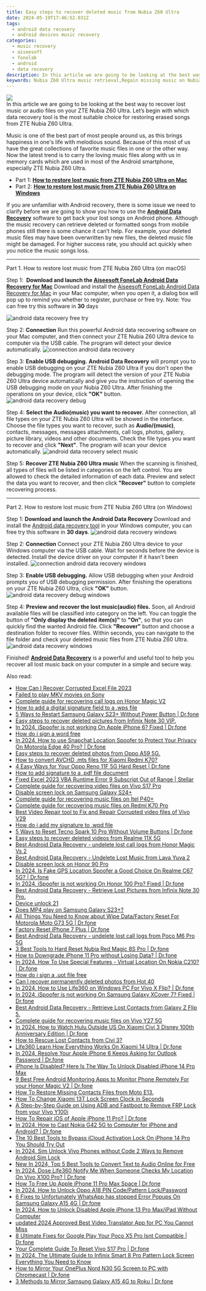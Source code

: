 ```yaml
---
title: Easy steps to recover deleted music from Nubia Z60 Ultra
date: 2024-05-19T17:46:52.031Z
tags: 
  - android data recovery
  - android devices music recovery
categories: 
  - music recovery
  - aiseesoft
  - fonelab
  - android
  - data recovery
description: In this article we are going to be looking at the best way to recover lost music or audio files on your ZTE Nubia Z60 Ultra. Let’s begin with which data recovery tool is the most suitable choice for restoring erased songs from ZTE Nubia Z60 Ultra.
keywords: Nubia Z60 Ultra music retrieval,Regain missing music on Nubia Z60 Ultra,broken ZTE Nubia Z60 Ultra songs recovery solution,restore deleted music files on ZTE Nubia Z60 Ultra,broken ZTE Nubia Z60 Ultra music recovery solution,save lost songs on ZTE,how do i recover music on ZTE,ZTE Nubia Z60 Ultra retrieve deleted music,get back deleted music from ZTE Nubia Z60 Ultra android,my song deleted from ZTE Nubia Z60 Ultra how to undo song,how to recover music in Nubia Z60 Ultra,how to get song back from Nubia Z60 Ultra
---
```


<img src="https://img0mobiles.techidaily.com/images/best-assets/devices/zte/zte-nubia-z60-ultra/4.jpg" class="atpl-imgstyle"  />

<div class="atpl-content atpl-for-fonelab-android recover-music">

<div class="atpl-post-description-part-1">
In this article we are going to be looking at the best way to recover lost music or audio files on your ZTE Nubia Z60 Ultra. Let’s begin with which data recovery tool is the most suitable choice for restoring erased songs from ZTE Nubia Z60 Ultra.
</div>



<div class="atpl-post-description-part-2">
<div class="tpl-content-sub-paragraph-normal">
  <p>
    Music is one of the best part of most people around us, as this brings happiness in one's life with melodious sound. Because of this most of us have the great collections of favorite music files in one or the other way. Now the latest trend is to carry the loving music files along with us in memory cards which are used in most of the Android smartphone, especially ZTE Nubia Z60 Ultra.
  </p>
</div>
</div>

<ul>
  <li>Part 1: <strong><a href="#p1">How to restore lost music from ZTE Nubia Z60 Ultra on Mac</a></strong></li>
  <li>Part 2: <strong><a href="#p2">How to restore lost music from ZTE Nubia Z60 Ultra on Windows</a></strong></li>
</ul>


<div class="atpl-post-description-part-3">
<div class="tpl-content-sub-paragraph-normal">
  <p>
    If you are unfamiliar with Android recovery, there is some issue we need to clarify before we are going to show you how to use the <a href="https://tools.techidaily.com/aiseesoft-android-data-recovery/" ><strong>Android Data Recovery</strong></a> software to get back your lost songs on Android phone. Although the music recovery can retrieve deleted or formatted songs from mobile phones still there is some chance it can’t help. For example, your deleted music files may have been overwritten by new files, the deleted music file might be damaged. For higher success rate, you should act quickly when you notice the music songs loss.
  </p>
</div>
</div>



<!-- Part 1 -->
<a id="p1" name="p1" ></a><hr>

<div>
  <span class="atpl-step-part-style">Part 1. How to restore lost music from ZTE Nubia Z60 Ultra (on macOS)</span>
</div>

<span class="atpl-stepstyle-a"><span>Step 1: </span></span> <strong>Download and launch the <a href="https://tools.techidaily.com/aiseesoft-android-data-recovery-for-mac/" >Aiseesoft FoneLab Android Data Recovery for Mac</a></strong>
Download and install the <a href="https://tools.techidaily.com/aiseesoft-android-data-recovery-for-mac/" >Aiseesoft FoneLab Android Data Recovery for Mac</a> in your Mac computer, when you open it, a dialog box will pop up to remind you whether to register, purchase or free try.
Note: You can free try this software in <strong>30</strong> days

<img src="https://tools.techidaily.com/images/apps/aiseesoft/android-data-recovery/mac-free-try.png" class="atpl-imgstyle" alt="android data recovery free try" />

<span class="atpl-stepstyle-a"><span>Step 2: </span></span> <strong>Connection</strong>
Run this powerful Android data recovering software on your Mac computer, and then connect your ZTE Nubia Z60 Ultra device to computer via the USB cable. The program will detect your device automatically.
<img src="https://tools.techidaily.com/images/apps/aiseesoft/android-data-recovery/mac-connection-interface.jpg" class="atpl-imgstyle" alt="connection android data recovery" />

<span class="atpl-stepstyle-a"><span>Step 3: </span></span> <strong>Enable USB debugging.</strong>
<strong>Android Data Recovery</strong> will prompt you to enable USB debugging on your ZTE Nubia Z60 Ultra if you don't open the debugging mode. The program will detect the version of your ZTE Nubia Z60 Ultra device automatically and give you the instruction of opening the USB debugging mode on your Nubia Z60 Ultra. After finishing the operations on your device, click <strong>"OK"</strong> button.
<img src="https://tools.techidaily.com/images/apps/aiseesoft/android-data-recovery/mac-android-usb-debug.jpg"  class="atpl-imgstyle" alt="android data recovery debug" />

<span class="atpl-stepstyle-a"><span>Step 4: </span></span> <strong>Select the Audio(music) you want to recover.</strong>
After connection, all file types on your ZTE Nubia Z60 Ultra will be showed in the interface. Choose the file types you want to recover, such as <strong>Audio/(music)</strong>, contacts, messages, messages attachments, call logs, photos, gallery, picture library, videos and other documents. Check the file types you want to recover and click <b>"Next"</b>. The program will scan your device automatically.
<img src="https://tools.techidaily.com/images/apps/aiseesoft/android-data-recovery/mac-choose-type-music.jpg" class="atpl-imgstyle" alt="android data recovery select music" />

<span class="atpl-stepstyle-a"><span>Step 5: </span></span> <strong>Recover ZTE Nubia Z60 Ultra music</strong>
When the scanning is finished, all types of files will be listed in categories on the left control. You are allowed to check the detailed information of each data. Preview and select the data you want to recover, and then click <b>"Recover"</b> button to complete recovering process.


<a id="p2" name="p2"></a><hr>

<!-- Part 2 -->
<div>
  <span class="atpl-step-part-style">Part 2. How to restore lost music from ZTE Nubia Z60 Ultra (on Windows)</span>
</div>

<span class="atpl-stepstyle-a"><span>Step 1: </span></span> <strong>Download and launch the Android Data Recovery</strong>
Download and install the <a href="https://tools.techidaily.com/aiseesoft-android-data-recovery-for-win/" >Android data recovery tool</a> in your Windows computer, you can free try this software in <b>30 days</b>.
<img src="https://tools.techidaily.com/images/apps/aiseesoft/android-data-recovery/win-start-interface.png"  class="atpl-imgstyle" alt="android data recovery windows" />

<span class="atpl-stepstyle-a"><span>Step 2: </span></span> <strong>Connection</strong>
Connect your ZTE Nubia Z60 Ultra device to your Windows computer via the USB cable. Wait for seconds before the device is detected. Install the device driver on your computer if it hasn't been installed.
<img src="https://tools.techidaily.com/images/apps/aiseesoft/android-data-recovery/win-connection-interface.png" class="atpl-imgstyle" alt="connection android data recovery windows" />

<span class="atpl-stepstyle-a"><span>Step 3: </span></span> <strong>Enable USB debugging.</strong>
Allow USB debugging when your Android prompts you of USB debugging permission. After finishing the operations on your ZTE Nubia Z60 Ultra, click <b>"OK"</b> button.
<img src="https://tools.techidaily.com/images/apps/aiseesoft/android-data-recovery/win-android-usb-debug.png" class="atpl-imgstyle" alt="android data recovery debug windows" />

<span class="atpl-stepstyle-a"><span>Step 4: </span></span> <strong>Preview and recover the lost music(audio) files.</strong>
Soon, all Android available files will be classified into category on the left. You can toggle the button of <b>"Only display the deleted item(s)"</b> to <b>"On"</b>, so that you can quickly find the wanted Android file. Click <b>"Recover"</b> button and choose a destination folder to recover files. Within seconds, you can navigate to the file folder and check your deleted music files from ZTE Nubia Z60 Ultra.
<img src="https://tools.techidaily.com/images/apps/aiseesoft/android-data-recovery/win-recover-music.jpg" class="atpl-imgstyle" alt="android data recovery windows" />

<div class="atpl-post-description-part-4">
<div class="tpl-content-sub-paragraph-normal">
    <p>
        Finished! <a href="https://tools.techidaily.com/aiseesoft-android-data-recovery/" ><strong>Android Data Recovery</strong></a> is a powerful and useful tool to help you recover all lost music back on your computer in a simple and secure way.
    </p>
</div>
</div>


<ins class="adsbygoogle"
     style="display:block"
     data-ad-client="ca-pub-7571918770474297"
     data-ad-slot="8358498916"
     data-ad-format="auto"
     data-full-width-responsive="true"></ins>



</div>
<ins class="adsbygoogle"
    style="display:block"
    data-ad-format="autorelaxed"
    data-ad-client="ca-pub-7571918770474297"
    data-ad-slot="1223367746"></ins>

<span class="atpl-alsoreadstyle">Also read:</span>
<div><ul>
<li><a href="https://phone-solutions.techidaily.com/how-can-i-recover-corrupted-excel-file-2023-by-stellar-guide/"><u>How Can I Recover Corrupted Excel File 2023</u></a></li>
<li><a href="https://phone-solutions.techidaily.com/failed-to-play-mkv-movies-on-sony-by-aiseesoft-video-converter-play-mkv-on-android/"><u>Failed to play MKV movies on Sony</u></a></li>
<li><a href="https://phone-solutions.techidaily.com/complete-guide-for-recovering-call-logs-on-honor-magic-v2-by-fonelab-android-recover-call-logs/"><u>Complete guide for recovering call logs on Honor Magic V2</u></a></li>
<li><a href="https://phone-solutions.techidaily.com/how-to-add-a-digital-signature-field-to-a-wps-file-by-ldigisigner-sign-a-word-sign-a-word/"><u>How to add a digital signature field to a .wps file</u></a></li>
<li><a href="https://phone-solutions.techidaily.com/5-ways-to-restart-samsung-galaxy-s23plus-without-power-button-drfone-by-drfone-reset-android-reset-android/"><u>5 Ways to Restart Samsung Galaxy S23+ Without Power Button | Dr.fone</u></a></li>
<li><a href="https://phone-solutions.techidaily.com/easy-steps-to-recover-deleted-pictures-from-infinix-note-30-vip-by-fonelab-android-recover-pictures/"><u>Easy steps to recover deleted pictures from Infinix Note 30 VIP.</u></a></li>
<li><a href="https://phone-solutions.techidaily.com/in-2024-ispoofer-is-not-working-on-apple-iphone-6-fixed-drfone-by-drfone-virtual-ios/"><u>In 2024, iSpoofer is not working On Apple iPhone 6? Fixed | Dr.fone</u></a></li>
<li><a href="https://phone-solutions.techidaily.com/how-do-i-sign-a-word-free-by-ldigisigner-sign-a-word-sign-a-word/"><u>How do i sign a word free</u></a></li>
<li><a href="https://phone-solutions.techidaily.com/in-2024-how-to-use-snapchat-location-spoofer-to-protect-your-privacy-on-motorola-edge-40-pro-drfone-by-drfone-virtual-android/"><u>In 2024, How to use Snapchat Location Spoofer to Protect Your Privacy On Motorola Edge 40 Pro? | Dr.fone</u></a></li>
<li><a href="https://phone-solutions.techidaily.com/easy-steps-to-recover-deleted-photos-from-oppo-a59-5g-by-fonelab-android-recover-photos/"><u>Easy steps to recover deleted photos from Oppo A59 5G.</u></a></li>
<li><a href="https://phone-solutions.techidaily.com/how-to-convert-avchd-mts-files-for-xiaomi-redmi-k70-by-aiseesoft-video-converter-play-mts-on-android/"><u>How to convert AVCHD .mts files for Xiaomi Redmi K70? </u></a></li>
<li><a href="https://phone-solutions.techidaily.com/4-easy-ways-for-your-oppo-reno-11f-5g-hard-reset-drfone-by-drfone-reset-android-reset-android/"><u>4 Easy Ways for Your Oppo Reno 11F 5G Hard Reset | Dr.fone</u></a></li>
<li><a href="https://phone-solutions.techidaily.com/how-to-add-signature-to-a-pdf-file-document-by-ldigisigner-sign-a-pdf-sign-a-pdf/"><u>How to add signature to a .pdf file document</u></a></li>
<li><a href="https://phone-solutions.techidaily.com/fixed-excel-2023-vba-runtime-error-9-subscript-out-of-range-stellar-by-stellar-guide/"><u>Fixed Excel 2023 VBA Runtime Error 9 Subscript Out of Range | Stellar</u></a></li>
<li><a href="https://phone-solutions.techidaily.com/complete-guide-for-recovering-video-files-on-vivo-s17-pro-by-fonelab-android-recover-video/"><u>Complete guide for recovering video files on Vivo S17 Pro</u></a></li>
<li><a href="https://phone-solutions.techidaily.com/disable-screen-lock-on-samsung-galaxy-s24plus-by-drfone-android-unlock-android-unlock/"><u>Disable screen lock on Samsung Galaxy S24+</u></a></li>
<li><a href="https://phone-solutions.techidaily.com/complete-guide-for-recovering-music-files-on-itel-p40plus-by-fonelab-android-recover-music/"><u>Complete guide for recovering music files on Itel P40+</u></a></li>
<li><a href="https://phone-solutions.techidaily.com/complete-guide-for-recovering-music-files-on-redmi-k70-pro-by-fonelab-android-recover-music/"><u>Complete guide for recovering music files on Redmi K70 Pro</u></a></li>
<li><a href="https://phone-solutions.techidaily.com/best-video-repair-tool-to-fix-and-repair-corrupted-video-files-of-vivo-v29-by-stellar-video-repair-mobile-video-repair/"><u>Best Video Repair tool to Fix and Repair Corrupted video files of Vivo V29</u></a></li>
<li><a href="https://phone-solutions.techidaily.com/how-do-i-add-my-signature-to-wpd-file-by-ldigisigner-sign-a-word-sign-a-word/"><u>How do i add my signature to .wpd file</u></a></li>
<li><a href="https://phone-solutions.techidaily.com/5-ways-to-reset-tecno-spark-10-pro-without-volume-buttons-drfone-by-drfone-reset-android-reset-android/"><u>5 Ways to Reset Tecno Spark 10 Pro Without Volume Buttons | Dr.fone</u></a></li>
<li><a href="https://phone-solutions.techidaily.com/easy-steps-to-recover-deleted-videos-from-realme-11x-5g-by-fonelab-android-recover-video/"><u>Easy steps to recover deleted videos from Realme 11X 5G</u></a></li>
<li><a href="https://phone-solutions.techidaily.com/best-android-data-recovery-undelete-lost-call-logs-from-honor-magic-vs-2-by-fonelab-android-recover-call-logs/"><u>Best Android Data Recovery - undelete lost call logs from Honor Magic Vs 2</u></a></li>
<li><a href="https://phone-solutions.techidaily.com/best-android-data-recovery-undelete-lost-music-from-lava-yuva-2-by-fonelab-android-recover-music/"><u>Best Android Data Recovery - Undelete Lost Music from Lava Yuva 2</u></a></li>
<li><a href="https://phone-solutions.techidaily.com/disable-screen-lock-on-honor-90-pro-by-drfone-android-unlock-android-unlock/"><u>Disable screen lock on Honor 90 Pro</u></a></li>
<li><a href="https://phone-solutions.techidaily.com/in-2024-is-fake-gps-location-spoofer-a-good-choice-on-realme-c67-5g-drfone-by-drfone-virtual-android/"><u>In 2024, Is Fake GPS Location Spoofer a Good Choice On Realme C67 5G? | Dr.fone</u></a></li>
<li><a href="https://phone-solutions.techidaily.com/in-2024-ispoofer-is-not-working-on-honor-100-pro-fixed-drfone-by-drfone-virtual-android/"><u>In 2024, iSpoofer is not working On Honor 100 Pro? Fixed | Dr.fone</u></a></li>
<li><a href="https://phone-solutions.techidaily.com/best-android-data-recovery-retrieve-lost-pictures-from-infinix-note-30-pro-by-fonelab-android-recover-pictures/"><u>Best Android Data Recovery - Retrieve Lost Pictures from Infinix Note 30 Pro.</u></a></li>
<li><a href="https://phone-solutions.techidaily.com/device-unlock-21-by-drfone-android-unlock-android-unlock/"><u>Device unlock  21</u></a></li>
<li><a href="https://phone-solutions.techidaily.com/does-mp4-play-on-samsung-galaxy-s23plus-by-aiseesoft-video-converter-play-mp4-on-android/"><u>Does MP4 play on Samsung Galaxy S23+?</u></a></li>
<li><a href="https://phone-solutions.techidaily.com/all-things-you-need-to-know-about-wipe-datafactory-reset-for-motorola-moto-g73-5g-drfone-by-drfone-reset-android-reset-android/"><u>All Things You Need to Know about Wipe Data/Factory Reset For Motorola Moto G73 5G | Dr.fone</u></a></li>
<li><a href="https://phone-solutions.techidaily.com/factory-reset-iphone-7-plus-drfone-by-drfone-ios-system-repair-ios-system-repair/"><u>Factory Reset iPhone 7 Plus | Dr.fone</u></a></li>
<li><a href="https://phone-solutions.techidaily.com/best-android-data-recovery-undelete-lost-call-logs-from-poco-m6-pro-5g-by-fonelab-android-recover-call-logs/"><u>Best Android Data Recovery - undelete lost call logs from Poco M6 Pro 5G</u></a></li>
<li><a href="https://phone-solutions.techidaily.com/3-best-tools-to-hard-reset-nubia-red-magic-8s-pro-drfone-by-drfone-reset-android-reset-android/"><u>3 Best Tools to Hard Reset Nubia Red Magic 8S Pro | Dr.fone</u></a></li>
<li><a href="https://phone-solutions.techidaily.com/how-to-downgrade-iphone-11-pro-without-losing-data-drfone-by-drfone-ios-system-repair-ios-system-repair/"><u>How to Downgrade iPhone 11 Pro without Losing Data? | Dr.fone</u></a></li>
<li><a href="https://phone-solutions.techidaily.com/in-2024-how-to-use-special-features-virtual-location-on-nokia-c210-drfone-by-drfone-virtual-android/"><u>In 2024, How To Use Special Features - Virtual Location On Nokia C210? | Dr.fone</u></a></li>
<li><a href="https://phone-solutions.techidaily.com/how-do-i-sign-a-uot-file-free-by-ldigisigner-sign-a-word-sign-a-word/"><u>How do i sign a .uot file free</u></a></li>
<li><a href="https://phone-solutions.techidaily.com/can-i-recover-permanently-deleted-photos-from-hot-40-by-stellar-photo-recovery-android-mobile-photo-recover/"><u>Can I recover permanently deleted photos from Hot 40</u></a></li>
<li><a href="https://phone-solutions.techidaily.com/in-2024-how-to-use-life360-on-windows-pc-for-vivo-x-flip-drfone-by-drfone-virtual-android/"><u>In 2024, How to Use Life360 on Windows PC For Vivo X Flip? | Dr.fone</u></a></li>
<li><a href="https://phone-solutions.techidaily.com/in-2024-ispoofer-is-not-working-on-samsung-galaxy-xcover-7-fixed-drfone-by-drfone-virtual-android/"><u>In 2024, iSpoofer is not working On Samsung Galaxy XCover 7? Fixed | Dr.fone</u></a></li>
<li><a href="https://phone-solutions.techidaily.com/best-android-data-recovery-retrieve-lost-contacts-from-galaxy-z-flip-5-by-fonelab-android-recover-contacts/"><u>Best Android Data Recovery - Retrieve Lost Contacts from Galaxy Z Flip 5.</u></a></li>
<li><a href="https://phone-solutions.techidaily.com/complete-guide-for-recovering-music-files-on-vivo-y27-5g-by-fonelab-android-recover-music/"><u>Complete guide for recovering music files on Vivo Y27 5G</u></a></li>
<li><a href="https://phone-solutions.techidaily.com/in-2024-how-to-watch-hulu-outside-us-on-xiaomi-civi-3-disney-100th-anniversary-edition-drfone-by-drfone-virtual-android/"><u>In 2024, How to Watch Hulu Outside US On Xiaomi Civi 3 Disney 100th Anniversary Edition | Dr.fone</u></a></li>
<li><a href="https://blog-min.techidaily.com/how-to-rescue-lost-contacts-from-civi-3-by-fonelab-android-recover-contacts/"><u>How to Rescue Lost Contacts from Civi 3?</u></a></li>
<li><a href="https://fake-location.techidaily.com/life360-learn-how-everything-works-on-xiaomi-14-ultra-drfone-by-drfone-virtual-android/"><u>Life360 Learn How Everything Works On Xiaomi 14 Ultra | Dr.fone</u></a></li>
<li><a href="https://iphone-unlock.techidaily.com/in-2024-resolve-your-apple-iphone-6-keeps-asking-for-outlook-password-drfone-by-drfone-ios/"><u>In 2024, Resolve Your Apple iPhone 6 Keeps Asking for Outlook Password | Dr.fone</u></a></li>
<li><a href="https://ios-unlock.techidaily.com/iphone-is-disabled-here-is-the-way-to-unlock-disabled-iphone-14-pro-max-by-drfone-ios/"><u>iPhone Is Disabled? Here Is The Way To Unlock Disabled iPhone 14 Pro Max</u></a></li>
<li><a href="https://android-location.techidaily.com/9-best-free-android-monitoring-apps-to-monitor-phone-remotely-for-your-honor-magic-v2-drfone-by-drfone-virtual/"><u>9 Best Free Android Monitoring Apps to Monitor Phone Remotely For your Honor Magic V2 | Dr.fone</u></a></li>
<li><a href="https://blog-min.techidaily.com/how-to-restore-missing-contacts-files-from-moto-e13-by-fonelab-android-recover-contacts/"><u>How To  Restore Missing Contacts Files from Moto E13.</u></a></li>
<li><a href="https://unlock-android.techidaily.com/how-to-change-xiaomi-13t-lock-screen-clock-in-seconds-by-drfone-android/"><u>How To Change Xiaomi 13T Lock Screen Clock in Seconds</u></a></li>
<li><a href="https://bypass-frp.techidaily.com/a-step-by-step-guide-on-using-adb-and-fastboot-to-remove-frp-lock-from-your-vivo-y100i-by-drfone-android/"><u>A Step-by-Step Guide on Using ADB and Fastboot to Remove FRP Lock from your Vivo Y100i</u></a></li>
<li><a href="https://techidaily.com/how-to-repair-ios-of-apple-iphone-11-pro-drfone-by-drfone-ios-system-repair-ios-system-repair/"><u>How To Repair iOS of Apple iPhone 11 Pro? | Dr.fone</u></a></li>
<li><a href="https://screen-mirror.techidaily.com/in-2024-how-to-cast-nokia-g42-5g-to-computer-for-iphone-and-android-drfone-by-drfone-android/"><u>In 2024, How to Cast Nokia G42 5G to Computer for iPhone and Android? | Dr.fone</u></a></li>
<li><a href="https://activate-lock.techidaily.com/the-10-best-tools-to-bypass-icloud-activation-lock-on-iphone-14-pro-you-should-try-out-by-drfone-ios/"><u>The 10 Best Tools to Bypass iCloud Activation Lock On iPhone 14 Pro You Should Try Out</u></a></li>
<li><a href="https://sim-unlock.techidaily.com/in-2024-sim-unlock-vivo-phones-without-code-2-ways-to-remove-android-sim-lock-by-drfone-android/"><u>In 2024, Sim Unlock Vivo Phones without Code 2 Ways to Remove Android Sim Lock</u></a></li>
<li><a href="https://ai-topics.techidaily.com/new-in-2024-top-5-best-tools-to-convert-text-to-audio-online-for-free/"><u>New In 2024, Top 5 Best Tools to Convert Text to Audio Online for Free</u></a></li>
<li><a href="https://review-topics.techidaily.com/in-2024-dose-life360-notify-me-when-someone-checks-my-location-on-vivo-x100-pro-drfone-by-drfone-virtual-android/"><u>In 2024, Dose Life360 Notify Me When Someone Checks My Location On Vivo X100 Pro? | Dr.fone</u></a></li>
<li><a href="https://techidaily.com/how-to-free-up-apple-iphone-11-pro-max-space-drfone-by-drfone-ios-full-data-eraser-ios-full-data-eraser/"><u>How To Free Up Apple iPhone 11 Pro Max Space | Dr.fone</u></a></li>
<li><a href="https://android-unlock.techidaily.com/in-2024-how-to-unlock-oppo-a18-pin-codepattern-lockpassword-by-drfone-android/"><u>In 2024, How to Unlock Oppo A18 PIN Code/Pattern Lock/Password</u></a></li>
<li><a href="https://howto.techidaily.com/6-fixes-to-unfortunately-whatsapp-has-stopped-error-popups-on-samsung-galaxy-a15-4g-drfone-by-drfone-fix-android-problems-fix-android-problems/"><u>6 Fixes to Unfortunately WhatsApp has stopped Error Popups On Samsung Galaxy A15 4G | Dr.fone</u></a></li>
<li><a href="https://ios-unlock.techidaily.com/in-2024-how-to-unlock-disabled-apple-iphone-13-pro-maxipad-without-computer-by-drfone-ios/"><u>In 2024, How to Unlock Disabled Apple iPhone 13 Pro Max/iPad Without Computer</u></a></li>
<li><a href="https://ai-video.techidaily.com/updated-2024-approved-best-video-translator-app-for-pc-you-cannot-miss/"><u>updated 2024 Approved Best Video Translator App for PC You Cannot Miss</u></a></li>
<li><a href="https://howto.techidaily.com/8-ultimate-fixes-for-google-play-your-poco-x5-pro-isnt-compatible-drfone-by-drfone-fix-android-problems-fix-android-problems/"><u>8 Ultimate Fixes for Google Play Your Poco X5 Pro Isnt Compatible | Dr.fone</u></a></li>
<li><a href="https://techidaily.com/your-complete-guide-to-reset-vivo-s17-pro-drfone-by-drfone-reset-android-reset-android/"><u>Your Complete Guide To Reset Vivo S17 Pro | Dr.fone</u></a></li>
<li><a href="https://unlock-android.techidaily.com/in-2024-the-ultimate-guide-to-infinix-smart-8-pro-pattern-lock-screen-everything-you-need-to-know-by-drfone-android/"><u>In 2024, The Ultimate Guide to Infinix Smart 8 Pro Pattern Lock Screen Everything You Need to Know</u></a></li>
<li><a href="https://screen-mirror.techidaily.com/how-to-mirror-your-oneplus-nord-n30-5g-screen-to-pc-with-chromecast-drfone-by-drfone-android/"><u>How to Mirror Your OnePlus Nord N30 5G Screen to PC with Chromecast | Dr.fone</u></a></li>
<li><a href="https://screen-mirror.techidaily.com/3-methods-to-mirror-samsung-galaxy-a15-4g-to-roku-drfone-by-drfone-android/"><u>3 Methods to Mirror Samsung Galaxy A15 4G to Roku | Dr.fone</u></a></li>
</ul></div>


